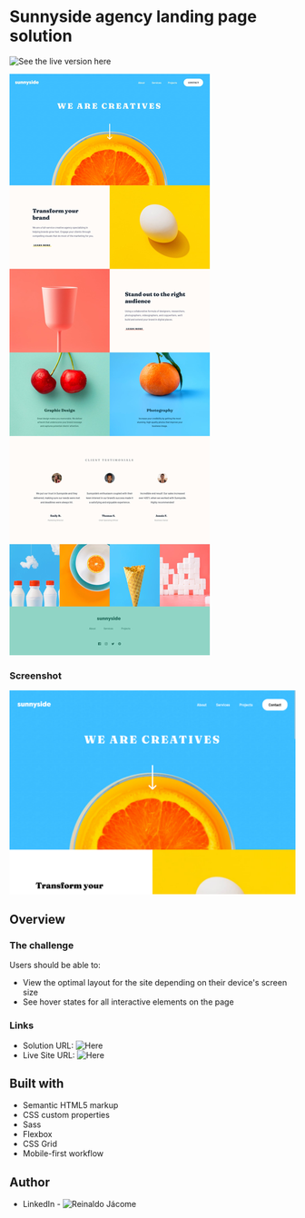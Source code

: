 # Sunnyside agency landing page solution

![See the live version here](https://reinaldo017.github.io/sunnyside)

![Design preview for the Sunnyside agency landing page](./images/desktop-design.jpg)

### Screenshot

![](./images/screenshot.png)

## Overview

### The challenge

Users should be able to:

- View the optimal layout for the site depending on their device's screen size
- See hover states for all interactive elements on the page

### Links

- Solution URL: ![Here](https://github.com/reinaldo017/sunnyside)
- Live Site URL: ![Here](https://reinaldo017.github.io/sunnyside)

## Built with

- Semantic HTML5 markup
- CSS custom properties
- Sass
- Flexbox
- CSS Grid
- Mobile-first workflow

## Author

- LinkedIn - ![Reinaldo Jácome](https://www.linkedin.com/in/reinaldojacome/)
